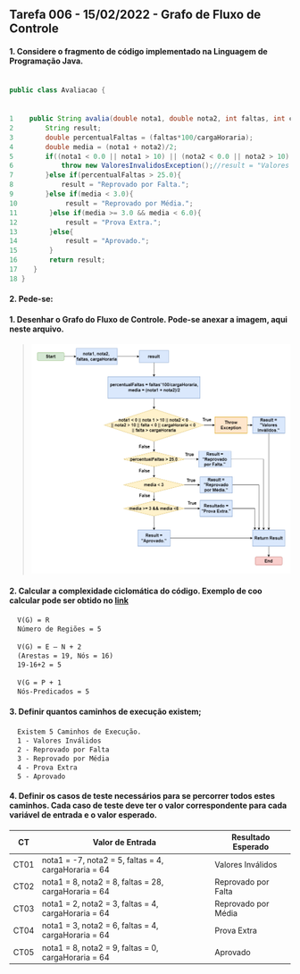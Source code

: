 ## Tarefa 006 - 15/02/2022 - Grafo de Fluxo de Controle

#### 1. Considere o fragmento de código implementado na Linguagem de Programação Java.

~~~java

public class Avaliacao {


1    public String avalia(double nota1, double nota2, int faltas, int cargaHoraria) throws ValoresInvalidosException{
2        String result;
3        double percentualFaltas = (faltas*100/cargaHoraria);
4        double media = (nota1 + nota2)/2;
5        if((nota1 < 0.0 || nota1 > 10) || (nota2 < 0.0 || nota2 > 10) || (faltas < 0 || faltas > cargaHoraria) || cargaHoraria < 0){
6            throw new ValoresInvalidosException();//result = "Valores Inválidos.";
7        }else if(percentualFaltas > 25.0){
8            result = "Reprovado por Falta.";
9        }else if(media < 3.0){
10            result = "Reprovado por Média.";
11        }else if(media >= 3.0 && media < 6.0){
12            result = "Prova Extra.";
13        }else{
14            result = "Aprovado.";
15        }
16        return result;
17    }
18 }
~~~

#### 2. Pede-se:
   #### 1. Desenhar o **Grafo do Fluxo de Controle**. Pode-se anexar a imagem, aqui neste arquivo.
   >![Image](https://github.com/Dener-arx/ts-2021-2/blob/main/images/Grafo%20de%20Fluxo%20de%20Controle.png)
   #### 2. Calcular a complexidade ciclomática do código. Exemplo de coo calcular pode ser obtido no [link](https://www.treinaweb.com.br/blog/complexidade-ciclomatica-analise-estatica-e-refatoracao)

      V(G) = R
      Número de Regiões = 5 
    
      V(G) = E – N + 2
      (Arestas = 19, Nós = 16)
      19-16+2 = 5 
    
      V(G = P + 1
      Nós-Predicados = 5

   #### 3. Definir quantos caminhos de execução existem;

      Existem 5 Caminhos de Execução.
      1 - Valores Inválidos 
      2 - Reprovado por Falta 
      3 - Reprovado por Média 
      4 - Prova Extra 
      5 - Aprovado

   #### 4. Definir os casos de teste necessários para se percorrer todos estes caminhos. Cada caso de teste deve ter o valor correspondente para cada variável de entrada e o valor esperado.

|  CT  |          Valor de Entrada                             |  Resultado Esperado  |
|---|---|---|
| CT01 | nota1 = -7, nota2 = 5, faltas = 4, cargaHoraria = 64  | Valores Inválidos    |
| CT02 | nota1 = 8, nota2 = 8, faltas = 28, cargaHoraria = 64  | Reprovado por Falta  |
| CT03 | nota1 = 2, nota2 = 3, faltas = 4, cargaHoraria = 64   | Reprovado por Média  |
| CT04 | nota1 = 3, nota2 = 6, faltas = 4, cargaHoraria = 64   | Prova Extra          |
| CT05 | nota1 = 8, nota2 = 9, faltas = 0, cargaHoraria = 64   | Aprovado             |

